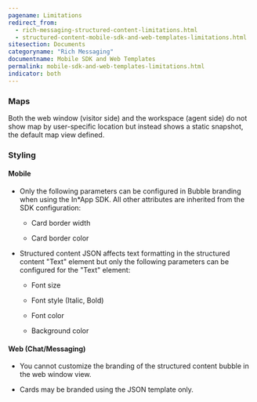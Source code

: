 ```yaml
---
pagename: Limitations
redirect_from:
  - rich-messaging-structured-content-limitations.html
  - structured-content-mobile-sdk-and-web-templates-limitations.html
sitesection: Documents
categoryname: "Rich Messaging"
documentname: Mobile SDK and Web Templates
permalink: mobile-sdk-and-web-templates-limitations.html
indicator: both
---
```


### Maps

Both the web window (visitor side) and the workspace (agent side) do not show map by user-specific location but instead shows a static snapshot, the default map view defined.

### Styling

#### Mobile

* Only the following parameters can be configured in Bubble branding when using the In*App SDK. All other attributes are inherited from the SDK configuration:

  * Card border width

  * Card border color

* Structured content JSON affects text formatting in the structured content "Text" element but only the following parameters can be configured for the "Text" element:

    * Font size

    * Font style (Italic, Bold)

    * Font color

    * Background color

#### Web (Chat/Messaging)

* You cannot customize the branding of the structured content bubble in the web window view.

* Cards may be branded using the JSON template only.
